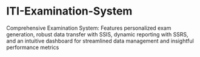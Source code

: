 # ITI-Examination-System
Comprehensive Examination System: Features personalized exam generation, robust data transfer with SSIS, dynamic reporting with SSRS, and an intuitive dashboard for streamlined data management and insightful performance metrics

